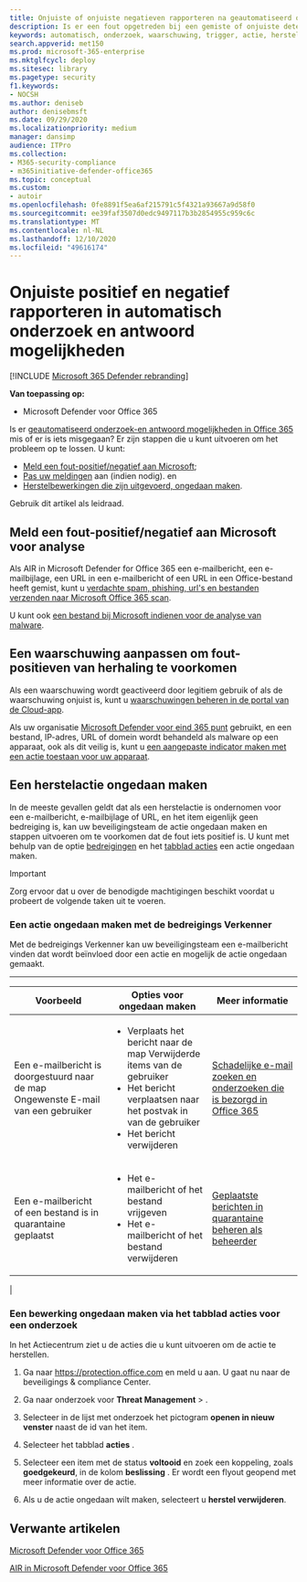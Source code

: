 ```yaml
---
title: Onjuiste of onjuiste negatieven rapporteren na geautomatiseerd onderzoek in Microsoft Defender voor Office 365
description: Is er een fout opgetreden bij een gemiste of onjuiste detectie van de lucht in Microsoft Defender voor Office 365? Meer informatie over het indienen van onjuiste of onjuiste negatieven bij Microsoft voor analyse.
keywords: automatisch, onderzoek, waarschuwing, trigger, actie, herstellen, fout positief, negatief negatief
search.appverid: met150
ms.prod: microsoft-365-enterprise
ms.mktglfcycl: deploy
ms.sitesec: library
ms.pagetype: security
f1.keywords:
- NOCSH
ms.author: deniseb
author: denisebmsft
ms.date: 09/29/2020
ms.localizationpriority: medium
manager: dansimp
audience: ITPro
ms.collection:
- M365-security-compliance
- m365initiative-defender-office365
ms.topic: conceptual
ms.custom:
- autoir
ms.openlocfilehash: 0fe8891f5ea6af215791c5f4321a93667a9d58f0
ms.sourcegitcommit: ee39faf3507d0edc9497117b3b2854955c959c6c
ms.translationtype: MT
ms.contentlocale: nl-NL
ms.lasthandoff: 12/10/2020
ms.locfileid: "49616174"
---
```

# <a name="how-to-report-false-positivesnegatives-in-automated-investigation-and-response-capabilities"></a>Onjuiste positief en negatief rapporteren in automatisch onderzoek en antwoord mogelijkheden

[!INCLUDE [Microsoft 365 Defender rebranding](../includes/microsoft-defender-for-office.md)]


**Van toepassing op:**
- Microsoft Defender voor Office 365

Is er [geautomatiseerd onderzoek-en antwoord mogelijkheden in Office 365](automated-investigation-response-office.md) mis of er is iets misgegaan? Er zijn stappen die u kunt uitvoeren om het probleem op te lossen. U kunt:

- [Meld een fout-positief/negatief aan Microsoft](#report-a-false-positivenegative-to-microsoft-for-analysis);
- [Pas uw meldingen](#adjust-an-alert-to-prevent-false-positives-from-recurring) aan (indien nodig). en
- [Herstelbewerkingen die zijn uitgevoerd, ongedaan maken](#undo-a-remediation-action).

Gebruik dit artikel als leidraad.

## <a name="report-a-false-positivenegative-to-microsoft-for-analysis"></a>Meld een fout-positief/negatief aan Microsoft voor analyse

Als AIR in Microsoft Defender for Office 365 een e-mailbericht, een e-mailbijlage, een URL in een e-mailbericht of een URL in een Office-bestand heeft gemist, kunt u [verdachte spam, phishing, url's en bestanden verzenden naar Microsoft Office 365 scan](admin-submission.md).

U kunt ook [een bestand bij Microsoft indienen voor de analyse van malware](https://www.microsoft.com/wdsi/filesubmission).

## <a name="adjust-an-alert-to-prevent-false-positives-from-recurring"></a>Een waarschuwing aanpassen om fout-positieven van herhaling te voorkomen

Als een waarschuwing wordt geactiveerd door legitiem gebruik of als de waarschuwing onjuist is, kunt u [waarschuwingen beheren in de portal van de Cloud-app](https://docs.microsoft.com/cloud-app-security/managing-alerts).

Als uw organisatie [Microsoft Defender voor eind 365 punt](https://docs.microsoft.com/windows/security/threat-protection) gebruikt, en een bestand, IP-adres, URL of domein wordt behandeld als malware op een apparaat, ook als dit veilig is, kunt u [een aangepaste indicator maken met een actie toestaan voor uw apparaat](https://docs.microsoft.com/windows/security/threat-protection/microsoft-defender-atp/manage-indicators).

## <a name="undo-a-remediation-action"></a>Een herstelactie ongedaan maken

In de meeste gevallen geldt dat als een herstelactie is ondernomen voor een e-mailbericht, e-mailbijlage of URL, en het item eigenlijk geen bedreiging is, kan uw beveiligingsteam de actie ongedaan maken en stappen uitvoeren om te voorkomen dat de fout iets positief is. U kunt met behulp van de optie [bedreigingen](#undo-an-action-using-threat-explorer) en het [tabblad acties](#undo-an-action-using-the-actions-tab-for-an-investigation) een actie ongedaan maken.

> [!IMPORTANT]
> Zorg ervoor dat u over de benodigde machtigingen beschikt voordat u probeert de volgende taken uit te voeren.

### <a name="undo-an-action-using-threat-explorer"></a>Een actie ongedaan maken met de bedreigings Verkenner

Met de bedreigings Verkenner kan uw beveiligingsteam een e-mailbericht vinden dat wordt beïnvloed door een actie en mogelijk de actie ongedaan gemaakt.

****

|Voorbeeld|Opties voor ongedaan maken|Meer informatie|
|---|---|---|
|Een e-mailbericht is doorgestuurd naar de map Ongewenste E-mail van een gebruiker|<ul><li>Verplaats het bericht naar de map Verwijderde items van de gebruiker</li><li>Het bericht verplaatsen naar het postvak in van de gebruiker</li><li>Het bericht verwijderen</li></ul>|[Schadelijke e-mail zoeken en onderzoeken die is bezorgd in Office 365](investigate-malicious-email-that-was-delivered.md)|
|Een e-mailbericht of een bestand is in quarantaine geplaatst|<ul><li>Het e-mailbericht of het bestand vrijgeven</li><li>Het e-mailbericht of het bestand verwijderen</li></ul>|[Geplaatste berichten in quarantaine beheren als beheerder](manage-quarantined-messages-and-files.md)|
|

### <a name="undo-an-action-using-the-actions-tab-for-an-investigation"></a>Een bewerking ongedaan maken via het tabblad acties voor een onderzoek

In het Actiecentrum ziet u de acties die u kunt uitvoeren om de actie te herstellen.

1. Ga naar <https://protection.office.com> en meld u aan. U gaat nu naar de beveiligings & compliance Center.

2. Ga naar onderzoek voor **Threat Management** \> .

3. Selecteer in de lijst met onderzoek het pictogram **openen in nieuw venster** naast de id van het item.

4. Selecteer het tabblad **acties** .

5. Selecteer een item met de status **voltooid** en zoek een koppeling, zoals **goedgekeurd**, in de kolom **beslissing** . Er wordt een flyout geopend met meer informatie over de actie.

6. Als u de actie ongedaan wilt maken, selecteert u **herstel verwijderen**.

## <a name="related-articles"></a>Verwante artikelen

[Microsoft Defender voor Office 365](office-365-atp.md)

[AIR in Microsoft Defender voor Office 365](office-365-air.md)
